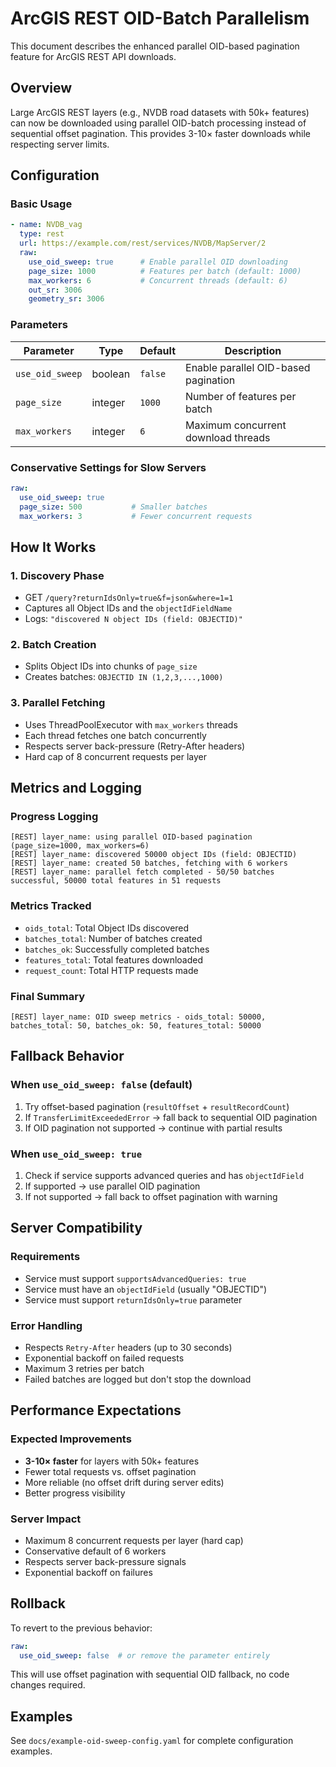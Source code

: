 # ArcGIS REST OID-Batch Parallelism

This document describes the enhanced parallel OID-based pagination feature for ArcGIS REST API downloads.

## Overview

Large ArcGIS REST layers (e.g., NVDB road datasets with 50k+ features) can now be downloaded using parallel OID-batch processing instead of sequential offset pagination. This provides 3-10× faster downloads while respecting server limits.

## Configuration

### Basic Usage

```yaml
- name: NVDB_vag
  type: rest
  url: https://example.com/rest/services/NVDB/MapServer/2
  raw:
    use_oid_sweep: true      # Enable parallel OID downloading
    page_size: 1000          # Features per batch (default: 1000)
    max_workers: 6           # Concurrent threads (default: 6)
    out_sr: 3006
    geometry_sr: 3006
```

### Parameters

| Parameter | Type | Default | Description |
|-----------|------|---------|-------------|
| `use_oid_sweep` | boolean | `false` | Enable parallel OID-based pagination |
| `page_size` | integer | `1000` | Number of features per batch |
| `max_workers` | integer | `6` | Maximum concurrent download threads |

### Conservative Settings for Slow Servers

```yaml
raw:
  use_oid_sweep: true
  page_size: 500           # Smaller batches
  max_workers: 3           # Fewer concurrent requests
```

## How It Works

### 1. Discovery Phase
- GET `/query?returnIdsOnly=true&f=json&where=1=1`
- Captures all Object IDs and the `objectIdFieldName`
- Logs: `"discovered N object IDs (field: OBJECTID)"`

### 2. Batch Creation
- Splits Object IDs into chunks of `page_size`
- Creates batches: `OBJECTID IN (1,2,3,...,1000)`

### 3. Parallel Fetching
- Uses ThreadPoolExecutor with `max_workers` threads
- Each thread fetches one batch concurrently
- Respects server back-pressure (Retry-After headers)
- Hard cap of 8 concurrent requests per layer

## Metrics and Logging

### Progress Logging
```
[REST] layer_name: using parallel OID-based pagination (page_size=1000, max_workers=6)
[REST] layer_name: discovered 50000 object IDs (field: OBJECTID)
[REST] layer_name: created 50 batches, fetching with 6 workers
[REST] layer_name: parallel fetch completed - 50/50 batches successful, 50000 total features in 51 requests
```

### Metrics Tracked
- `oids_total`: Total Object IDs discovered
- `batches_total`: Number of batches created
- `batches_ok`: Successfully completed batches
- `features_total`: Total features downloaded
- `request_count`: Total HTTP requests made

### Final Summary
```
[REST] layer_name: OID sweep metrics - oids_total: 50000, batches_total: 50, batches_ok: 50, features_total: 50000
```

## Fallback Behavior

### When `use_oid_sweep: false` (default)
1. Try offset-based pagination (`resultOffset` + `resultRecordCount`)
2. If `TransferLimitExceededError` → fall back to sequential OID pagination
3. If OID pagination not supported → continue with partial results

### When `use_oid_sweep: true`
1. Check if service supports advanced queries and has `objectIdField`
2. If supported → use parallel OID pagination
3. If not supported → fall back to offset pagination with warning

## Server Compatibility

### Requirements
- Service must support `supportsAdvancedQueries: true`
- Service must have an `objectIdField` (usually "OBJECTID")
- Service must support `returnIdsOnly=true` parameter

### Error Handling
- Respects `Retry-After` headers (up to 30 seconds)
- Exponential backoff on failed requests
- Maximum 3 retries per batch
- Failed batches are logged but don't stop the download

## Performance Expectations

### Expected Improvements
- **3-10× faster** for layers with 50k+ features
- Fewer total requests vs. offset pagination
- More reliable (no offset drift during server edits)
- Better progress visibility

### Server Impact
- Maximum 8 concurrent requests per layer (hard cap)
- Conservative default of 6 workers
- Respects server back-pressure signals
- Exponential backoff on failures

## Rollback

To revert to the previous behavior:
```yaml
raw:
  use_oid_sweep: false  # or remove the parameter entirely
```

This will use offset pagination with sequential OID fallback, no code changes required.

## Examples

See `docs/example-oid-sweep-config.yaml` for complete configuration examples.